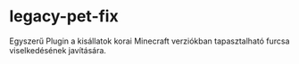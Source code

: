 # legacy-pet-fix
Egyszerű Plugin a kisállatok korai Minecraft verziókban tapasztalható furcsa viselkedésének javítására.
